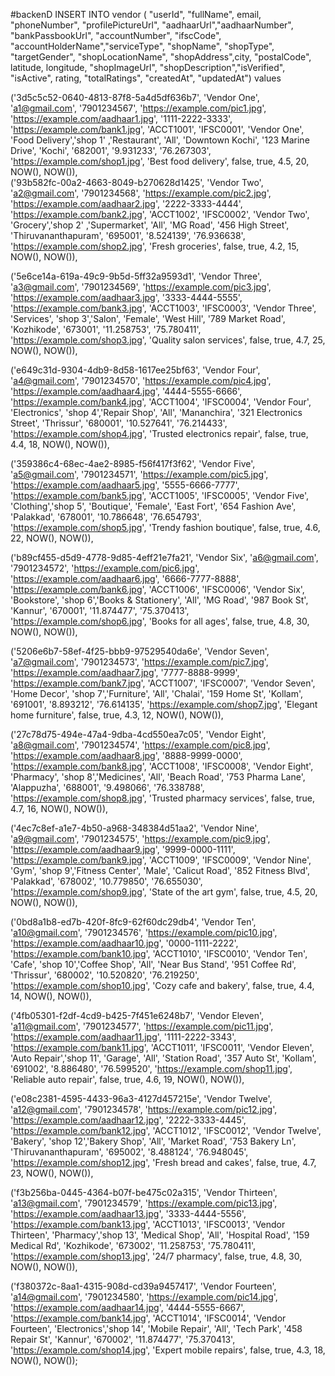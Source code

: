 #backenD
INSERT INTO vendor  (
  "userId", "fullName", email, "phoneNumber", "profilePictureUrl", "aadhaarUrl","aadhaarNumber", "bankPassbookUrl", "accountNumber", "ifscCode", "accountHolderName","serviceType", "shopName", "shopType", "targetGender", "shopLocationName", "shopAddress",city, "postalCode", latitude, longitude, "shopImageUrl", "shopDescription","isVerified", "isActive", rating, "totalRatings", "createdAt", "updatedAt") values

('3d5c5c52-0640-4813-87f8-5a4d5df636b7', 'Vendor One', 'a1@gmail.com', '7901234567', 'https://example.com/pic1.jpg', 'https://example.com/aadhaar1.jpg', '1111-2222-3333', 'https://example.com/bank1.jpg', 'ACCT1001', 'IFSC0001', 'Vendor One', 'Food Delivery','shop 1' ,'Restaurant', 'All', 'Downtown Kochi', '123 Marine Drive', 'Kochi', '682001', '9.931233', '76.267303', 'https://example.com/shop1.jpg', 'Best food delivery', false, true, 4.5, 20, NOW(), NOW()),  
('93b582fc-00a2-4663-8049-b270628d1425', 'Vendor Two', 'a2@gmail.com', '7901234568', 'https://example.com/pic2.jpg', 'https://example.com/aadhaar2.jpg', '2222-3333-4444', 'https://example.com/bank2.jpg', 'ACCT1002', 'IFSC0002', 'Vendor Two', 'Grocery','shop 2' ,'Supermarket', 'All', 'MG Road', '456 High Street', 'Thiruvananthapuram', '695001', '8.524139', '76.936638', 'https://example.com/shop2.jpg', 'Fresh groceries', false, true, 4.2, 15, NOW(), NOW()),

('5e6ce14a-619a-49c9-9b5d-5ff32a9593d1', 'Vendor Three', 'a3@gmail.com', '7901234569', 'https://example.com/pic3.jpg', 'https://example.com/aadhaar3.jpg', '3333-4444-5555', 'https://example.com/bank3.jpg', 'ACCT1003', 'IFSC0003', 'Vendor Three', 'Services', 'shop 3','Salon', 'Female', 'West Hill', '789 Market Road', 'Kozhikode', '673001', '11.258753', '75.780411', 'https://example.com/shop3.jpg', 'Quality salon services', false, true, 4.7, 25, NOW(), NOW()),

('e649c31d-9304-4db9-8d58-1617ee25bf63', 'Vendor Four', 'a4@gmail.com', '7901234570', 'https://example.com/pic4.jpg', 'https://example.com/aadhaar4.jpg', '4444-5555-6666', 'https://example.com/bank4.jpg', 'ACCT1004', 'IFSC0004', 'Vendor Four', 'Electronics', 'shop 4','Repair Shop', 'All', 'Mananchira', '321 Electronics Street', 'Thrissur', '680001', '10.527641', '76.214433', 'https://example.com/shop4.jpg', 'Trusted electronics repair', false, true, 4.4, 18, NOW(), NOW()),

('359386c4-68ec-4ae2-8985-f56f417f3f62', 'Vendor Five', 'a5@gmail.com', '7901234571', 'https://example.com/pic5.jpg', 'https://example.com/aadhaar5.jpg', '5555-6666-7777', 'https://example.com/bank5.jpg', 'ACCT1005', 'IFSC0005', 'Vendor Five', 'Clothing','shop 5', 'Boutique', 'Female', 'East Fort', '654 Fashion Ave', 'Palakkad', '678001', '10.786648', '76.654793', 'https://example.com/shop5.jpg', 'Trendy fashion boutique', false, true, 4.6, 22, NOW(), NOW()),

('b89cf455-d5d9-4778-9d85-4eff21e7fa21', 'Vendor Six', 'a6@gmail.com', '7901234572', 'https://example.com/pic6.jpg', 'https://example.com/aadhaar6.jpg', '6666-7777-8888', 'https://example.com/bank6.jpg', 'ACCT1006', 'IFSC0006', 'Vendor Six', 'Bookstore', 'shop 6','Books & Stationery', 'All', 'MG Road', '987 Book St', 'Kannur', '670001', '11.874477', '75.370413', 'https://example.com/shop6.jpg', 'Books for all ages', false, true, 4.8, 30, NOW(), NOW()),

('5206e6b7-58ef-4f25-bbb9-97529540da6e', 'Vendor Seven', 'a7@gmail.com', '7901234573', 'https://example.com/pic7.jpg', 'https://example.com/aadhaar7.jpg', '7777-8888-9999', 'https://example.com/bank7.jpg', 'ACCT1007', 'IFSC0007', 'Vendor Seven', 'Home Decor', 'shop 7','Furniture', 'All', 'Chalai', '159 Home St', 'Kollam', '691001', '8.893212', '76.614135', 'https://example.com/shop7.jpg', 'Elegant home furniture', false, true, 4.3, 12, NOW(), NOW()),

('27c78d75-494e-47a4-9dba-4cd550ea7c05', 'Vendor Eight', 'a8@gmail.com', '7901234574', 'https://example.com/pic8.jpg', 'https://example.com/aadhaar8.jpg', '8888-9999-0000', 'https://example.com/bank8.jpg', 'ACCT1008', 'IFSC0008', 'Vendor Eight', 'Pharmacy', 'shop 8','Medicines', 'All', 'Beach Road', '753 Pharma Lane', 'Alappuzha', '688001', '9.498066', '76.338788', 'https://example.com/shop8.jpg', 'Trusted pharmacy services', false, true, 4.7, 16, NOW(), NOW()),

('4ec7c8ef-a1e7-4b50-a968-348384d51aa2', 'Vendor Nine', 'a9@gmail.com', '7901234575', 'https://example.com/pic9.jpg', 'https://example.com/aadhaar9.jpg', '9999-0000-1111', 'https://example.com/bank9.jpg', 'ACCT1009', 'IFSC0009', 'Vendor Nine', 'Gym', 'shop 9','Fitness Center', 'Male', 'Calicut Road', '852 Fitness Blvd', 'Palakkad', '678002', '10.779850', '76.655030', 'https://example.com/shop9.jpg', 'State of the art gym', false, true, 4.5, 20, NOW(), NOW()),

('0bd8a1b8-ed7b-420f-8fc9-62f60dc29db4', 'Vendor Ten', 'a10@gmail.com', '7901234576', 'https://example.com/pic10.jpg', 'https://example.com/aadhaar10.jpg', '0000-1111-2222', 'https://example.com/bank10.jpg', 'ACCT1010', 'IFSC0010', 'Vendor Ten', 'Cafe', 'shop 10','Coffee Shop', 'All', 'Near Bus Stand', '951 Coffee Rd', 'Thrissur', '680002', '10.520820', '76.219250', 'https://example.com/shop10.jpg', 'Cozy cafe and bakery', false, true, 4.4, 14, NOW(), NOW()),

('4fb05301-f2df-4cd9-b425-7f451e6248b7', 'Vendor Eleven', 'a11@gmail.com', '7901234577', 'https://example.com/pic11.jpg', 'https://example.com/aadhaar11.jpg', '1111-2222-3343', 'https://example.com/bank11.jpg', 'ACCT1011', 'IFSC0011', 'Vendor Eleven', 'Auto Repair','shop 11', 'Garage', 'All', 'Station Road', '357 Auto St', 'Kollam', '691002', '8.886480', '76.599520', 'https://example.com/shop11.jpg', 'Reliable auto repair', false, true, 4.6, 19, NOW(), NOW()),

('e08c2381-4595-4433-96a3-4127d457215e', 'Vendor Twelve', 'a12@gmail.com', '7901234578', 'https://example.com/pic12.jpg', 'https://example.com/aadhaar12.jpg', '2222-3333-4445', 'https://example.com/bank12.jpg', 'ACCT1012', 'IFSC0012', 'Vendor Twelve', 'Bakery', 'shop 12','Bakery Shop', 'All', 'Market Road', '753 Bakery Ln', 'Thiruvananthapuram', '695002', '8.488124', '76.948045', 'https://example.com/shop12.jpg', 'Fresh bread and cakes', false, true, 4.7, 23, NOW(), NOW()),

('f3b256ba-0445-4364-b07f-be475c02a315', 'Vendor Thirteen', 'a13@gmail.com', '7901234579', 'https://example.com/pic13.jpg', 'https://example.com/aadhaar13.jpg', '3333-4444-5556', 'https://example.com/bank13.jpg', 'ACCT1013', 'IFSC0013', 'Vendor Thirteen', 'Pharmacy','shop 13', 'Medical Shop', 'All', 'Hospital Road', '159 Medical Rd', 'Kozhikode', '673002', '11.258753', '75.780411', 'https://example.com/shop13.jpg', '24/7 pharmacy', false, true, 4.8, 30, NOW(), NOW()),

('f380372c-8aa1-4315-908d-cd39a9457417', 'Vendor Fourteen', 'a14@gmail.com', '7901234580', 'https://example.com/pic14.jpg', 'https://example.com/aadhaar14.jpg', '4444-5555-6667', 'https://example.com/bank14.jpg', 'ACCT1014', 'IFSC0014', 'Vendor Fourteen', 'Electronics','shop 14', 'Mobile Repair', 'All', 'Tech Park', '458 Repair St', 'Kannur', '670002', '11.874477', '75.370413', 'https://example.com/shop14.jpg', 'Expert mobile repairs', false, true, 4.3, 18, NOW(), NOW());